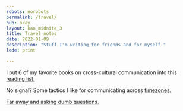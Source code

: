 ```yaml
---
robots: norobots
permalink: /travel/
hub: okay
layout: kao_midnite_3
title: Travel notes
date: 2022-01-09
description: "Stuff I'm writing for friends and for myself."
lede: print

---
```


<div class="scan" markdown="1">

I put 6 of my favorite books on cross-cultural communication into this [reading list.]

No signal? Some tactics I like for communicating across [timezones.]

[Far away and asking dumb questions.]

</div>



[reading list.]: https://www.zachmccabe.com/travel/reading-list

[timezones.]: https://www.zachmccabe.com/travel/timezones

[Far away and asking dumb questions.]: https://www.zachmccabe.com/travel/dumb-questions

